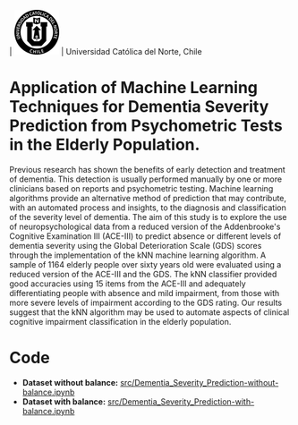 | ![Universidad Católica del Norte](images/60x60-ucn-negro.png "www.ucn.cl") | Universidad Católica del Norte, Chile

# Application of Machine Learning Techniques for Dementia Severity Prediction from Psychometric Tests in the Elderly Population.

Previous research has shown the benefits of early detection and treatment of dementia. This detection is usually performed manually by one or more clinicians based on reports and psychometric testing. Machine learning algorithms provide an alternative method of prediction that may contribute, with an automated process and insights, to the diagnosis and classification of the severity level of dementia. The aim of this study is to explore the use of neuropsychological data from a reduced version of the Addenbrooke's Cognitive Examination III (ACE-III) to predict absence or different levels of dementia severity using the Global Deterioration Scale (GDS) scores through the implementation of the kNN machine learning algorithm. A sample of 1164 elderly people over sixty years old were evaluated using a reduced version of the ACE-III and the GDS. The kNN classifier provided good accuracies using 15 items from the ACE-III and adequately differentiating people with absence and mild impairment, from those with more severe levels of impairment according to the GDS rating. Our results suggest that the kNN algorithm may be used to automate aspects of clinical cognitive impairment classification in the elderly population.


# Code

* **Dataset without balance:** [src/Dementia_Severity_Prediction-without-balance.ipynb](src/Dementia_Severity_Prediction-without-balance.ipynb)
* **Dataset with balance:** [src/Dementia_Severity_Prediction-with-balance.ipynb](src/Dementia_Severity_Prediction-with-balance.ipynb)
